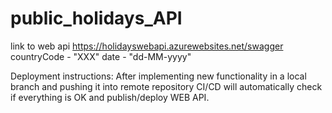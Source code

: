 # public_holidays_API

link to web api https://holidayswebapi.azurewebsites.net/swagger
countryCode - "XXX"
date - "dd-MM-yyyy"

Deployment instructions:
After implementing new functionality in a local branch and pushing it into remote repository CI/CD will automatically check if everything is OK and publish/deploy WEB API.
